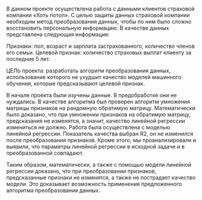 В данном проекте осуществлена работа с данными клиентов страховой компании «Хоть потоп». С целью защиты данных страховой компании необходим метод преобразования данных, чтобы по ним было сложно восстановить персональную информацию.
В качестве данных представлена следующая информация:

Признаки: пол, возраст и зарплата застрахованного, количество членов его семьи.
Целевой признак: количество страховых выплат клиенту за последние 5 лет.

ЦЕЛЬ проекта: разработать алгоритм преобразования данных, использование которого не ухудшит качество моделей машинного обучения, которые предсказывают целевой признак.

В начале проекта были изучены данные. В предобработке они не нуждались.
В качестве алгоритма был проверен алгоритм умножения матрицы признаков на рандомную обратимую матрицу.
Математически было доказано, что при умножении признаков на обратимую матрицу, предсказания не изменятся, а значит, качество линейной регрессии измениться не должно.
Работа была осуществлена с моделью линейной регрессии. Показатель качества выбран R2, он не изменился после преобразования признаков.
Кроме этого, мы проанализировали и выявили, что параметры линейной регрессии в исходной задаче и в преобразованной совпадают.

Таким образом, математически, а также с помощью модели линейной регрессии  доказано, что при преобразовании признаков, предсказанные признаки не изменятся, а также не пострадает качество модели. Это доказывает возможность применения предложенного алгоритма преобразования данных.

